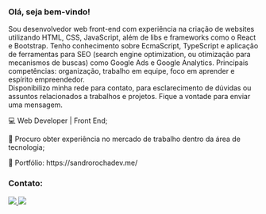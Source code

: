 <h3>Olá, seja bem-vindo!</h3


<p>Sou desenvolvedor web front-end com experiência na criação de websites utilizando HTML, CSS, JavaScript, além de libs e frameworks como o React e Bootstrap. Tenho conhecimento sobre EcmaScript, TypeScript e aplicação de ferramentas para SEO (search engine optimization, ou otimização para mecanismos de buscas) como Google Ads e Google Analytics. Principais competências: organização, trabalho em equipe, foco em aprender e espírito empreendedor.<br/>
Disponibilizo minha rede para contato, para esclarecimento de dúvidas ou assuntos relacionados a trabalhos e projetos. Fique a vontade para enviar uma mensagem.</p>

<p>💻 Web Developer | Front End;<p>
  
<p>🚀 Procuro obter experiência no mercado de trabalho dentro da área de tecnologia;</p>

<p>💼 Portfólio: https://sandrorochadev.me/


<h3>Contato:</h3>
  
  <a href="https://t.me/sandrorochadev" alt="gmail">
  <img src="https://img.shields.io/badge/-Email-1C1C1C?style=for-the-badge&logo=gmail&logoColor=ea20278&link=mailto:sandrorochadev@gmail.com">
  
  <a href="https://www.linkedin.com/in/sandrorochadev" alt="Linkedin">
  <img src="https://img.shields.io/badge/-Linkedin-ffffff?style=for-the-badge&logo=Linkedin&logoColor=0e76a8&link=https://www.linkedin.com/in/sandrorochadev"/></a>
  
  
